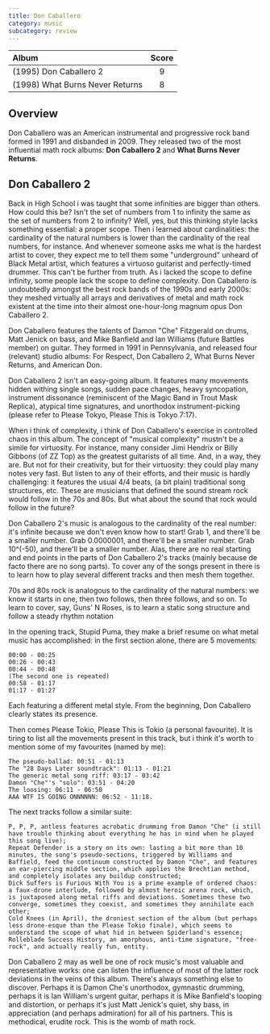 ```yaml
---
title: Don Caballero
category: music
subcategory: review
---
```


| Album            |      Score     | 
| :---            |     :---:      |      
| (1995) Don Caballero 2  | 9    | 
| (1998) What Burns Never Returns  | 8   | 

## Overview
Don Caballero was an American instrumental and progressive rock band formed in 1991 and disbanded in 2009. They released two of the most influential math rock albums: **Don Caballero 2** and **What Burns Never Returns**.

## Don Caballero 2

Back in High School i was taught that some infinities are bigger than others. How could this be? Isn't the set of numbers from 1 to infinity the same as the set of numbers from 2 to infinity? Well, yes, but this thinking style lacks something essential: a proper scope. Then i learned about cardinalities: the cardinality of the natural numbers is lower than the cardinality of the real numbers, for instance. And whenever someone asks me what is the hardest artist to cover, they expect me to tell them some "underground" unheard of Black Metal artist, which features a virtuoso guitarist and perfectly-timed drummer. This can't be further from truth. As i lacked the scope to define infinity, some people lack the scope to define complexity. Don Caballero is undoubtedly amongst the best rock bands of the 1990s and early 2000s: they meshed virtually all arrays and derivatives of metal and math rock existent at the time into their almost one-hour-long magnum opus Don Caballero 2.


Don Caballero features the talents of Damon "Che" Fitzgerald on drums,  Matt Jenick on bass, and Mike Banfield and Ian Williams (future Battles member) on guitar. They formed in 1991 in Pennsylvania, and released four (relevant) studio albums: For Respect, Don Caballero 2, What Burns Never Returns, and American Don.


Don Caballero 2 isn't an easy-going album. It features many movements hidden withing single songs, sudden pace changes, heavy syncopation, instrument dissonance (reminiscent of the Magic Band in Trout Mask Replica), atypical time signatures, and unorthodox instrument-picking (please refer to Please Tokyo, Please This is Tokyo 7:17).

When i think of complexity, i think of Don Caballero's exercise in controlled chaos in this album. The concept of  "musical complexity" mustn't be a simile for virtuosity. For instance, many consider Jimi Hendrix or Billy Gibbons (of ZZ Top) as the greatest guitarists of all time. And, in a way, they are. But not for their creativity, but for their virtuosity: they could play many notes very fast. But listen to any of their efforts, and their music is hardly challenging: it features the usual 4/4 beats, (a bit plain) traditional song structures, etc. These are musicians that defined the sound stream rock would follow in the 70s and 80s. But what about the sound that rock would follow in the future?



Don Caballero 2's music is analogous to the cardinality of the real number: it's infinite because we don't even know how to start! Grab 1, and there'll be a smaller number. Grab 0.0000001, and there'll be a smaller number. Grab 10^(-50), and there'll be a smaller number. Alas, there are no real starting and end points in the parts of Don Caballero 2's tracks (mainly because de facto there are no song parts). To cover any of the songs present in there is to learn how to play several different tracks and then mesh them together.

 70s and 80s rock is analogous to the cardinality of the natural numbers: we know it starts in one, then two follows, then three follows, and so on. To learn to cover, say, Guns' N Roses, is to learn a static song structure and follow a steady rhythm notation

In the opening track, Stupid Puma, they make a brief resume on what metal music has accomplished: in the first section alone, there are 5 movements:

    00:00 - 00:25
    00:26 - 00:43
    00:44 - 00:48
    (The second one is repeated)
    00:58 - 01:17
    01:17 - 01:27

Each featuring a different metal style. From the beginning, Don Caballero clearly states its presence.


Then comes Please Tokio, Please This is Tokio (a personal favourite). It is tiring to list all the movements present in this track, but i think it's worth to mention some of my favourites (named by me):

    The pseudo-ballad: 00:51 - 01:13
    The "28 Days Later soundtrack": 01:13 - 01:21
    The generic metal song riff: 03:17 - 03:42
    Damon "Che"'s "solo": 03:51 - 04:20
    The loosing: 06:11 - 06:50
    AAA WTF IS GOING ONNNNNN: 06:52 - 11:18.

The next tracks follow a similar suite:

    P, P, P, antless features acrobatic drumming from Damon "Che" (i still have trouble thinking about everything he has in mind when he played this song live);
    Repeat Defender is a story on its own: lasting a bit more than 10 minutes, the song's pseudo-sections, triggered by Williams and Baffield, feed the continuum constructed by Damon "Che", and features an ear-piercing middle section, which applies the Brechtian method, and completely isolates any buildup constructed;
    Dick Suffers is Furious With You is a prime example of ordered chaos: a faux-drone interlude, followed by almost heroic arena rock, which, is juxtaposed along metal riffs and deviations. Sometimes these two converge, sometimes they coexist, and sometimes they annihilate each other;
    Cold Knees (in April), the droniest section of the album (but perhaps less drone-esque than the Please Tokio finale), which seems to understand the scope of what hid in between Spiderland's essence;
    Rolleblade Success History, an amorphous, anti-time signature, "free-rock", and actually really fun, entity.

Don Caballero 2 may as well be one of rock music's most valuable and representative works: one can listen the influence of most of the latter rock deviations in the veins of this album. There's always something else to discover. Perhaps it is Damon Che's unorthodox, gymnastic drumming, perhaps it is Ian William's urgent guitar, perhaps it is Mike Banfield's looping and distortion, or perhaps it's just Matt Jenick's quiet, shy bass, in appreciation (and perhaps admiration) for all of his partners. This is methodical, erudite rock. This is the womb of math rock.

